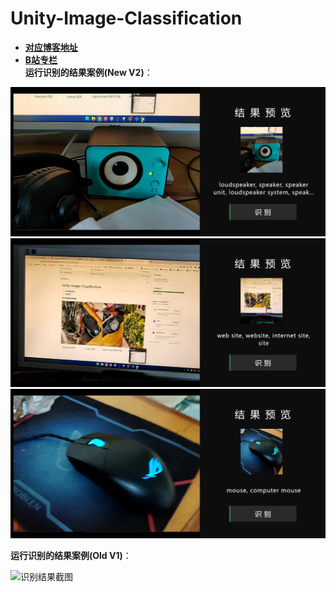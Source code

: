 # Unity-Image-Classification
- [**对应博客地址**](https://yangmingxian.com/posts/tech/image-recognition-in-unity3d-using-barracuda/)  
- [**B站专栏**](https://space.bilibili.com/22212765/article)  
 **运行识别的结果案例(New V2)**：
 
 ![识别结果截图](/sample1.jpg)  
 ![识别结果截图](/sample2.jpg)  
 ![识别结果截图](/sample3.jpg)  
   
**运行识别的结果案例(Old V1)**：  

![识别结果截图](/samples.png)
